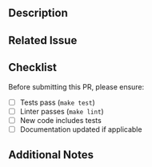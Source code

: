 ## Description

<!-- Provide a clear and concise description of the changes -->

## Related Issue

<!-- Link to related issue(s), e.g., Fixes #123, Closes #456 -->

## Checklist

Before submitting this PR, please ensure:

- [ ] Tests pass (`make test`)
- [ ] Linter passes (`make lint`)
- [ ] New code includes tests
- [ ] Documentation updated if applicable

## Additional Notes

<!-- Any additional information, context, or screenshots -->
